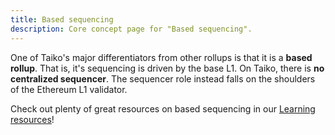 ```yaml
---
title: Based sequencing
description: Core concept page for "Based sequencing".
---
```


One of Taiko's major differentiators from other rollups is that it is a **based rollup**. That is, it's sequencing is driven by the base L1. On Taiko, there is **no centralized sequencer**. The sequencer role instead falls on the shoulders of the Ethereum L1 validator.

Check out plenty of great resources on based sequencing in our [Learning resources](/resources/learning-resources)!
